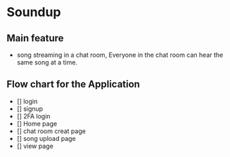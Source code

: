 # Soundup

## Main feature

- song streaming in a chat room, Everyone in the chat room can hear the same song at a time.


## Flow chart for the Application

- [] login
- [] signup
- [] 2FA login
- [] Home page
- [] chat room creat page
- [] song upload page
- [] view page 
